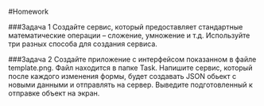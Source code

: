 #Homework 

###Задача 1 
Создайте сервис, который предоставляет стандартные математические операции – сложение, умножение и т.д. Используйте три разных способа для создания сервиса. 

###Задача 2 
Создайте приложение с интерфейсом показанном в файле template.png. Файл находится в папке Task. 
Напишите сервис, который после каждого изменения формы, будет создавать JSON обьект с новыми данными и отправлять на сервер. 
Выведите подготовленный к отправке объект на экран.